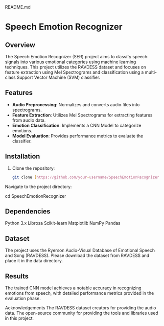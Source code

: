 README.md
# Speech Emotion Recognizer

## Overview
The Speech Emotion Recognizer (SER) project aims to classify speech signals into various emotional categories using machine learning techniques. This project utilizes the RAVDESS dataset and focuses on feature extraction using Mel Spectrograms and classification using a multi-class Support Vector Machine (SVM) classifier.

## Features
- **Audio Preprocessing**: Normalizes and converts audio files into spectrograms.
- **Feature Extraction**: Utilizes Mel Spectrograms for extracting features from audio data.
- **Emotion Classification**: Implements a CNN Model to categorize emotions.
- **Model Evaluation**: Provides performance metrics to evaluate the classifier.

## Installation
1. Clone the repository:
   ```sh
   git clone [https://github.com/your-username/SpeechEmotionRecognizer.git](https://github.com/Ishanoic/Speech_Emotion_Recognizer)
Navigate to the project directory:

cd SpeechEmotionRecognizer

## Dependencies
Python 3.x
Librosa
Scikit-learn
Matplotlib
NumPy
Pandas

## Dataset
The project uses the Ryerson Audio-Visual Database of Emotional Speech and Song (RAVDESS). Please download the dataset from RAVDESS and place it in the data directory.

## Results
The trained CNN model achieves a notable accuracy in recognizing emotions from speech, with detailed performance metrics provided in the evaluation phase.

Acknowledgements
The RAVDESS dataset creators for providing the audio data.
The open-source community for providing the tools and libraries used in this project.

